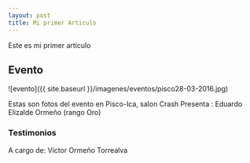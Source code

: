 ```yaml
---
layout: post
title: Mi primer Articulo
---
```


Este es mi primer articulo

## Evento
![evento]({{ site.baseurl }}/imagenes/eventos/pisco28-03-2016.jpg)

Estas son fotos del evento en Pisco-Ica, salon Crash
Presenta : Eduardo Elizalde Ormeño (rango Oro)

### Testimonios
A cargo de: Victor Ormeño Torrealva
